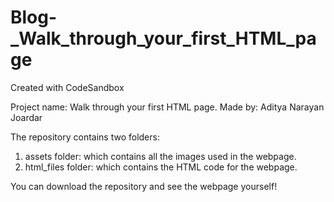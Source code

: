 # Blog-_Walk_through_your_first_HTML_page
Created with CodeSandbox

Project name: Walk through your first HTML page.
Made by: Aditya Narayan Joardar

The repository contains two folders:
1) assets folder: which contains all the images used in the webpage.
2) html_files folder: which contains the HTML code for the webpage.

You can download the repository and see the webpage yourself!
